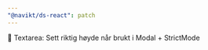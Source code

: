 ```yaml
---
"@navikt/ds-react": patch
---
```


:bug: Textarea: Sett riktig høyde når brukt i Modal + StrictMode
